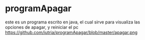 # programApagar
este es un programa escrito en java, el cual sirve para visualiza las opciones de apagar, y reiniciar el pc
https://github.com/iutria/programApagar/blob/master/apagar.png
